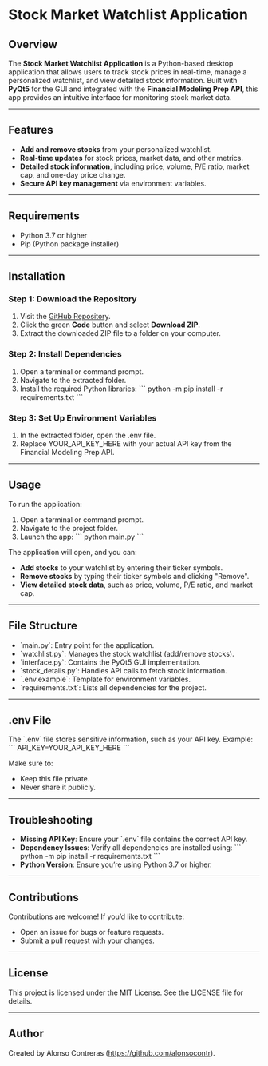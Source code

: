 # Stock Market Watchlist Application
## Overview
The **Stock Market Watchlist Application** is a Python-based desktop application that allows users to track stock prices in real-time, manage a personalized watchlist, and view detailed stock information. Built with **PyQt5** for the GUI and integrated with the **Financial Modeling Prep API**, this app provides an intuitive interface for monitoring stock market data.

---

## Features
- **Add and remove stocks** from your personalized watchlist.
- **Real-time updates** for stock prices, market data, and other metrics.
- **Detailed stock information**, including price, volume, P/E ratio, market cap, and one-day price change.
- **Secure API key management** via environment variables.

---

## Requirements
- Python 3.7 or higher
- Pip (Python package installer)

---

## Installation

### Step 1: Download the Repository
1. Visit the [GitHub Repository](https://github.com/alonsocontr/stock_watchlist).
2. Click the green **Code** button and select **Download ZIP**.
3. Extract the downloaded ZIP file to a folder on your computer.

### Step 2: Install Dependencies
1. Open a terminal or command prompt.
2. Navigate to the extracted folder.
3. Install the required Python libraries:
   \`\`\`
   python -m pip install -r requirements.txt
   \`\`\`

### Step 3: Set Up Environment Variables
1. In the extracted folder, open the .env file.
2. Replace YOUR_API_KEY_HERE with your actual API key from the Financial Modeling Prep API.

---

## Usage

To run the application:
1. Open a terminal or command prompt.
2. Navigate to the project folder.
3. Launch the app:
   \`\`\`
   python main.py
   \`\`\`

The application will open, and you can:
- **Add stocks** to your watchlist by entering their ticker symbols.
- **Remove stocks** by typing their ticker symbols and clicking "Remove".
- **View detailed stock data**, such as price, volume, P/E ratio, and market cap.

---

## File Structure

- \`main.py\`: Entry point for the application.
- \`watchlist.py\`: Manages the stock watchlist (add/remove stocks).
- \`interface.py\`: Contains the PyQt5 GUI implementation.
- \`stock_details.py\`: Handles API calls to fetch stock information.
- \`.env.example\`: Template for environment variables.
- \`requirements.txt\`: Lists all dependencies for the project.

---

## .env File

The \`.env\` file stores sensitive information, such as your API key. Example:
\`\`\`
API_KEY=YOUR_API_KEY_HERE
\`\`\`

Make sure to:
- Keep this file private.
- Never share it publicly.

---

## Troubleshooting

- **Missing API Key**: Ensure your \`.env\` file contains the correct API key.
- **Dependency Issues**: Verify all dependencies are installed using:
  \`\`\`
  python -m pip install -r requirements.txt
  \`\`\`
- **Python Version**: Ensure you’re using Python 3.7 or higher.

---

## Contributions

Contributions are welcome! If you’d like to contribute:
- Open an issue for bugs or feature requests.
- Submit a pull request with your changes.

---

## License

This project is licensed under the MIT License. See the LICENSE file for details.

---

## Author

Created by Alonso Contreras (https://github.com/alonsocontr).
